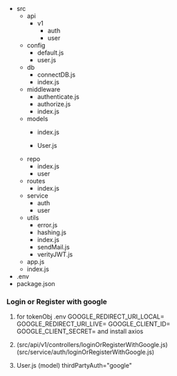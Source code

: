 - src
  - api
    - v1
      - auth
      - user
  - config
    - default.js
    - user.js
  - db
    - connectDB.js
    - index.js
  - middleware
    - authenticate.js
    - authorize.js
    - index.js
  - models
    - index.js

    - User.js
  - repo
    - index.js
    - user
  - routes
    - index.js
  - service
    - auth
    - user
  - utils
    - error.js
    - hashing.js
    - index.js
    - sendMail.js
    - verityJWT.js
  - app.js
  - index.js
- .env
- package.json

### Login or Register with google

1. for tokenObj .env GOOGLE_REDIRECT_URI_LOCAL= GOOGLE_REDIRECT_URI_LIVE= GOOGLE_CLIENT_ID= GOOGLE_CLIENT_SECRET= and install axios

2. (src/api/v1/controllers/loginOrRegisterWithGoogle.js) (src/service/auth/loginOrRegisterWithGoogle.js)

3. User.js (model) thirdPartyAuth="google"
